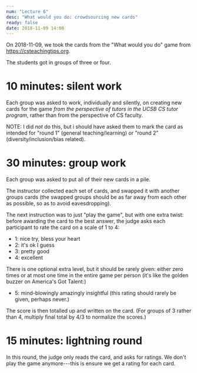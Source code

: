 ```yaml
---
num: "Lecture 6"
desc: "What would you do: crowdsourcing new cards"
ready: false
date: 2018-11-09 14:00
---
```


On 2018-11-09, we took the cards from the "What would you do" game from <https://csteachingtips.org>.

The students got in groups of three or four.

# 10 minutes: silent work

Each group was asked to work, individually and silently, on creating new cards for the game *from the perspective of tutors in the UCSB CS tutor program*, rather than from the perspective of CS faculty.

NOTE: I did *not* do this, but i should have asked them to mark the card as intended for "round 1" (general teaching/learning) or "round 2" (diversity/inclusion/bias related).

# 30 minutes: group work

Each group was asked to put all of their new cards in a pile.  

The instructor collected each set of cards, and swapped it with another groups cards (the swapped groups should be as far away from each other as possible, so as to avoid eavesdropping).

The next instruction was to just "play the game", but with one extra twist: before awarding the card to the best answer, the judge asks each participant to rate the card on a scale of 1 to 4:

* 1: nice try, bless your heart
* 2: it's ok I guess
* 3: pretty good
* 4: excellent

There is one optional extra level, but it should be rarely given: either zero times or at most one time in the entire game per person (it's like the golden buzzer on America's Got Talent:)

* 5: mind-blowingly amazingly insightful (this rating should rarely be given, perhaps never.)

The score is then totalled up and written on the card.   (For groups of 3 rather than 4, multiply final total by 4/3 to normalize the scores.)

# 15 minutes: lightning round

In this round, the judge only reads the card, and asks for ratings.  We don't play the game anymore---this is ensure we get a rating for each card.
